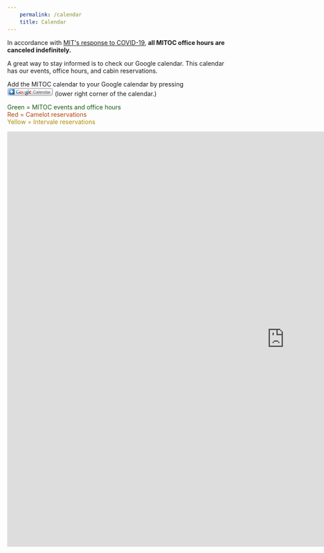 ```yaml
---
    permalink: /calendar
    title: Calendar
---
```


<div class="alert alert-warning">
  In accordance with <a href="http://web.mit.edu/covid19/">MIT's response to COVID-19</a>,
  <strong>all MITOC office hours are canceled indefinitely.</strong>
</div>

A great way to stay informed is to check our Google calendar. This calendar has our events, office hours, and cabin reservations.

Add the MITOC calendar to your Google calendar by pressing ![Google calendar logo](/images/calendar/googleplus.png) (lower right corner of the calendar.)

<span style="color:#125A12;">Green = MITOC events and office hours</span>  
<span style="color:#B1440E;">Red = Camelot reservations</span>  
<span style="color:#AB8B00;">Yellow = Intervale reservations</span>

<div class="embed-responsive embed-responsive-16by9">
    <iframe src="https://www.google.com/calendar/embed?showTitle=0&amp;showPrint=0&amp;height=480&amp;wkst=2&amp;bgcolor=%23FFFFFF&amp;src=nf2filjvmi1s2kipeo5pahr56c%40group.calendar.google.com&amp;color=%23125A12&amp;src=hpmvtpt13cgsnjkh0lie228r3g%40group.calendar.google.com&amp;color=%23B1440E&amp;src=03qna0288hjuolh6tnb0cjifpo%40group.calendar.google.com&amp;color=%23AB8B00&amp;ctz=America%2FNew_York" style=" border-width:0 " width="1280" height="960" frameborder="0" scrolling="no"></iframe>
</div>

